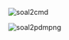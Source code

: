 
![soal2cmd](https://github.com/nadintaaalwaz/nadintrylearnphp/assets/160230442/7da66289-5735-4e81-9200-fce5a183bf7b)


![soal2pdmpng](https://github.com/nadintaaalwaz/nadintrylearnphp/assets/160230442/0efcbf9f-835b-4031-8667-8ec032efee88)
